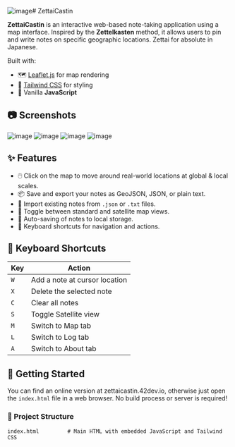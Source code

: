 ![image](https://github.com/user-attachments/assets/32c0d44a-fcc8-4d7e-b8a0-f92cf46da008)# ZettaiCastin

**ZettaiCastin** is an interactive web-based note-taking application using a map interface.
Inspired by the **Zettelkasten** method, it allows users to pin and write notes on specific geographic locations.
Zettai for absolute in Japanese.

Built with:

- 🗺️ [Leaflet.js](https://leafletjs.com/) for map rendering  
- 🎨 [Tailwind CSS](https://tailwindcss.com/) for styling  
- 🧠 Vanilla **JavaScript**
 
## 📷 Screenshots

![image](https://github.com/user-attachments/assets/8153eeba-9278-4d39-9b29-06354adc6e5d)
![image](https://github.com/user-attachments/assets/856fef36-7cd7-4a0b-a94a-9822fd360105)
![image](https://github.com/user-attachments/assets/9a357997-06f9-4e41-b566-9f6ea2f8531c)
![image](https://github.com/user-attachments/assets/9d137ee8-71b1-4d69-8316-ad18fe9dce0f)

## ✨ Features

- 🖱️ Click on the map to move around real-world locations at global & local scales.
- 📦 Save and export your notes as GeoJSON, JSON, or plain text.
- 📁 Import existing notes from `.json` or `.txt` files.
- 🔄 Toggle between standard and satellite map views.
- 💾 Auto-saving of notes to local storage.
- 🧭 Keyboard shortcuts for navigation and actions.

## 🧭 Keyboard Shortcuts

| Key | Action                          |
|-----|---------------------------------|
| `W` | Add a note at cursor location   |
| `X` | Delete the selected note        |
| `C` | Clear all notes                 |
| `S` | Toggle Satellite view           |
| `M` | Switch to Map tab               |
| `L` | Switch to Log tab               |
| `A` | Switch to About tab             |

## 🚀 Getting Started

You can find an online version at zettaicastin.42dev.io,
otherwise just open the `index.html` file in a web browser.
No build process or server is required!

### 📂 Project Structure

```text
index.html         # Main HTML with embedded JavaScript and Tailwind CSS
